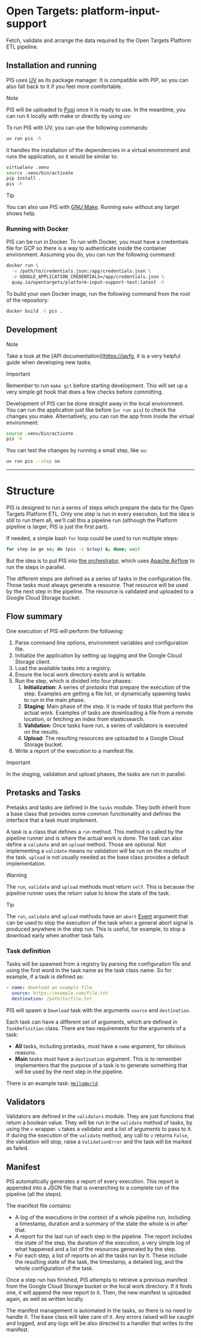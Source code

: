 # Open Targets: platform-input-support

Fetch, validate and arrange the data required by the Open Targets Platform ETL pipeline.


## Installation and running
PIS uses [UV](https://docs.astral.sh/uv/) as its package manager. It is compatible with PIP,
so you can also fall back to it if you feel more comfortable.

> [!NOTE]
> PIS will be uploaded to [Pypi](https://pypi.org/project/platform-input-support/) once it is ready to
> use. In the meantime, you can run it locally with make or directly by using uv:

To run PIS with UV, you can use the following commands:

```bash
uv run pis -h
```

it handles the installation of the dependencies in a virtual environment and runs the application, so
it would be similar to:

```bash
virtualenv .venv
source .venv/bin/activate
pip install .
pis -h
```

> [!TIP]
> You can also use PIS with [GNU Make](https://www.gnu.org/software/make/). Running `make` without
any target shows help.


### Running with Docker
PIS can be run in Docker. To run with Docker, you must have a credentials file for GCP so there is a
way to authenticate inside the container environment. Assuming you do, you can run the following
command:

```bash
docker run \
  -v /path/to/credentials.json:/app/credentials.json \
  -e GOOGLE_APPLICATION_CREDENTIALS=/app/credentials.json \
  quay.io/opentargets/platform-input-support-test:latest -h
```

To build your own Docker image, run the following command from the root of the repository:

```bash
docker build -t pis .
```

## Development

> [!NOTE]
> Take a look at the [API documentation]([https://javfg](https://javfg.github.io/platform-input-support),
> it is a very helpful guide when developing new tasks.

> [!IMPORTANT]
> Remember to run `make git` before starting development. This will set up a very simple git hook
> that does a few checks before committing.

Development of PIS can be done straight away in the local environment. You can run the application
just like before (`uv run pis`) to check the changes you make. Alternatively, you can run the app
from inside the virtual environment:

```bash
source .venv/bin/activate
pis -h
```

You can test the changes by running a small step, like `so`:

```bash
uv run pis --step so
```

---

# Structure
PIS is designed to run a series of steps which prepare the data for the Open Targets Platform ETL.
Only one step is run in every execution, but the idea is still to run them all, we'll call this a
pipeline run (although the Platform pipeline is larger, PIS is just the first part).

If needed, a simple bash `for` loop could be used to run multiple steps:

```bash
for step in go so; do (pis -s $step) &; done; wait
```

But the idea is to put PIS into [the orchestrator](https://github.com/opentargets/orchestration), which
uses [Apache Airflow](https://airflow.apache.org/) to run the steps in parallel.

The different steps are defined as a series of tasks in the configuration file. Those tasks must always
generate a resource. That resource will be used by the next step in the pipeline. The resource is
validated and uploaded to a Google Cloud Storage bucket.

## Flow summary
One execution of PIS will perform the following:

1. Parse command line options, environment variables and configuration file.
2. Initialize the application by setting up logging and the Google Cloud Storage client.
3. Load the available tasks into a registry.
4. Ensure the local work directory exists and is writable.
5. Run the step, which is divided into four phases:
   1. **Initialization**: A series of _pretasks_ that prepare the execution of the step. Examples are
       getting a file list, or dynamically spawning tasks to run in the main phase.
   2. **Staging**: Main phase of the step. It is made of _tasks_ that perform the actual work. Examples of
       tasks are downloading a file from a remote location, or fetching an index from elasticsearch.
   3. **Validation**: Once tasks have run, a series of validators is executed on the results.
   4. **Upload**: The resulting resources are uploaded to a Google Cloud Storage bucket.
6. Write a report of the execution to a manifest file.

> [!IMPORTANT]
In the staging, validation and upload phases, the tasks are run in parallel.

## Pretasks and Tasks
Pretasks and tasks are defined in the `tasks` module. They both inherit from a base class that provides
some common functionality and defines the interface that a task must implement.

A task is a class that defines a `run` method. This method is called by the pipeline runner and is
where the actual work is done. The task can also define a `validate` and an `upload` method. Those
are optional. Not implementing a `validate` means no validation will be run on the results of the task.
`upload` is not usually needed as the base class provides a default implementation.

> [!WARNING]
> The `run`, `validate` and `upload` methods must return `self`. This is because the pipeline runner
> uses the return value to know the state of the task.

> [!TIP]
> The `run`, `validate` and `upload` methods have an `abort` [Event](https://docs.python.org/3/library/threading.html#threading.Event) argument that can be used to stop the execution of the task when a general abort
> signal is produced anywhere in the step run. This is useful, for example, to stop a download early
> when another task fails.

### Task definition
Tasks will be spawned from a registry by parsing the configuration file and using the first word in the
task name as the task class name. So for example, if a task is defined as:

```yaml
- name: download an example file
  source: https://example.com/file.txt
  destination: /path/to/file.txt
```

PIS will spawn a `Download` task with the arguments `source` and `destination`.

Each task can have a different set of arguments, which are defined in `TaskDefinition` class. There are
two requirements for the arguments of a task:

* __All__ tasks, including pretasks, must have a `name` argument, for obvious reasons.
* __Main__ tasks must have a `destination` argument. This is to remember implementers that the purpose
  of a task is to generate something that will be used by the next step in the pipeline.

There is an example task: [`HelloWorld`](platform_input_support/tasks/hello_world.py).

## Validators
Validators are defined in the `validators` module. They are just functions that return a boolean value.
They will be run in the `validate` method of tasks, by using the `v` wrapper. `v` takes a validator and
a list of arguments to pass to it. If during the execution of the `validate` method, any call to `v`
returns `False`, the validation will stop, raise a `ValidationError` and the task will be marked as
failed.

## Manifest
PIS automatically generates a report of every execution. This report is appended into a JSON file that
is overarching to a complete run of the pipeline (all the steps).

The manifest file contains:
- A log of the executions in the context of a whole pipeline run, including a timestamp, duration and
  a summary of the state the whole  is in after that.
- A report for the last run of each step in the pipeline. The report includes the state of the step,
  the duration of the execution, a very simple log of what happened and a list of the resources
  generated by the step.
- For each step, a list of reports on all the tasks run by it. These include the resulting state of
  the task, the timestamp, a detailed log, and the whole configuration of the task.

Once a step run has finished, PIS attempts to retrieve a previous manifest from the Google Cloud Storage
bucket or the local work directory. If it finds one, it will append the new report to it. Then, the
new manifest is uploaded again, as well as written locally.

The manifest management is automated in the tasks, so there is no need to handle it. The base class
will take care of it. Any errors raised will be caught and logged, and any logs will be also directed
to a handler that writes to the manifest.
